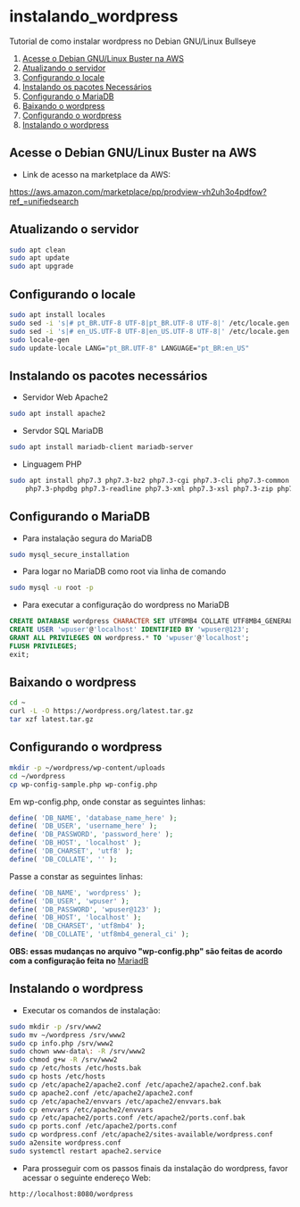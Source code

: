 # instalando_wordpress
Tutorial de como instalar wordpress no Debian GNU/Linux Bullseye

1. [Acesse o Debian GNU/Linux Buster na AWS](#acesse-o-debian-gnulinux-buster-na-aws)
2. [Atualizando o servidor](#atualizando-o-servidor)
3. [Configurando o locale](#configurando-o-locale)
4. [Instalando os pacotes Necessários](#instalando-os-pacotes-necessários)
5. [Configurando o MariaDB](#configurando-o-mariadb)
6. [Baixando o wordpress](#baixando-o-wordpress)
7. [Configurando o wordpress](#configurando-o-wordpress)
8. [Instalando o wordpress](#instalando-o-wordpress)

## Acesse o Debian GNU/Linux Buster na AWS

- Link de acesso na marketplace da AWS:

https://aws.amazon.com/marketplace/pp/prodview-vh2uh3o4pdfow?ref_=unifiedsearch

## Atualizando o servidor

```sh
sudo apt clean
sudo apt update
sudo apt upgrade
```

## Configurando o locale

```sh
sudo apt install locales
sudo sed -i 's|# pt_BR.UTF-8 UTF-8|pt_BR.UTF-8 UTF-8|' /etc/locale.gen
sudo sed -i 's|# en_US.UTF-8 UTF-8|en_US.UTF-8 UTF-8|' /etc/locale.gen
sudo locale-gen
sudo update-locale LANG="pt_BR.UTF-8" LANGUAGE="pt_BR:en_US"
```
## Instalando os pacotes necessários

- Servidor Web Apache2

```sh
sudo apt install apache2
```

- Servdor SQL MariaDB

```sh
sudo apt install mariadb-client mariadb-server
```

- Linguagem PHP

```sh
sudo apt install php7.3 php7.3-bz2 php7.3-cgi php7.3-cli php7.3-common php7.3-dev php7.3-json php7.3-mbstring php7.3-mysql php7.3-opcache \
    php7.3-phpdbg php7.3-readline php7.3-xml php7.3-xsl php7.3-zip php7.3-fpm libapache2-mod-php7
```

## Configurando o MariaDB

- Para instalação segura do MariaDB

```sh
sudo mysql_secure_installation
```

- Para logar no MariaDB como root via linha de comando

```sh
sudo mysql -u root -p
```

- Para executar a configuração do wordpress no MariaDB

```sql
CREATE DATABASE wordpress CHARACTER SET UTF8MB4 COLLATE UTF8MB4_GENERAL_CI;
CREATE USER 'wpuser'@'localhost' IDENTIFIED BY 'wpuser@123';
GRANT ALL PRIVILEGES ON wordpress.* TO 'wpuser'@'localhost';
FLUSH PRIVILEGES;
exit;
```

## Baixando o wordpress

```sh
cd ~
curl -L -O https://wordpress.org/latest.tar.gz
tar xzf latest.tar.gz
```

## Configurando o wordpress

```sh
mkdir -p ~/wordpress/wp-content/uploads
cd ~/wordpress
cp wp-config-sample.php wp-config.php
```

Em wp-config.php, onde constar as seguintes linhas:

```php
define( 'DB_NAME', 'database_name_here' );
define( 'DB_USER', 'username_here' );
define( 'DB_PASSWORD', 'password_here' );
define( 'DB_HOST', 'localhost' );
define( 'DB_CHARSET', 'utf8' );
define( 'DB_COLLATE', '' );
```

Passe a constar as seguintes linhas:

```php
define( 'DB_NAME', 'wordpress' );
define( 'DB_USER', 'wpuser' );
define( 'DB_PASSWORD', 'wpuser@123' );
define( 'DB_HOST', 'localhost' );
define( 'DB_CHARSET', 'utf8mb4' );
define( 'DB_COLLATE', 'utf8mb4_general_ci' );
```

**OBS: essas mudanças no arquivo "wp-config.php" são feitas de acordo com a configuração feita no** [MariadB](#configurando-o-mariadb)

## Instalando o wordpress

- Executar os comandos de instalação:

```sh
sudo mkdir -p /srv/www2
sudo mv ~/wordpress /srv/www2
sudo cp info.php /srv/www2
sudo chown www-data\: -R /srv/www2
sudo chmod g+w -R /srv/www2
sudo cp /etc/hosts /etc/hosts.bak
sudo cp hosts /etc/hosts
sudo cp /etc/apache2/apache2.conf /etc/apache2/apache2.conf.bak
sudo cp apache2.conf /etc/apache2/apache2.conf
sudo cp /etc/apache2/envvars /etc/apache2/envvars.bak
sudo cp envvars /etc/apache2/envvars
sudo cp /etc/apache2/ports.conf /etc/apache2/ports.conf.bak
sudo cp ports.conf /etc/apache2/ports.conf
sudo cp wordpress.conf /etc/apache2/sites-available/wordpress.conf
sudo a2ensite wordpress.conf
sudo systemctl restart apache2.service
```

- Para prosseguir com os passos finais da instalação do wordpress, favor acessar o seguinte endereço Web:

``http://localhost:8080/wordpress``

